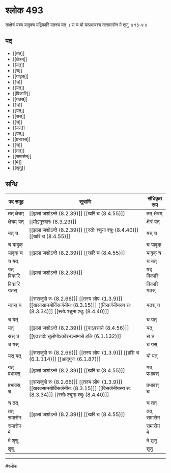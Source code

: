 # श्लोक 493

तत्क्षेत्रं यच्च यादृक्च यद्विकारि यतश्च यत् ।
स च यो यत्प्रभावश्च तत्समासेन मे श‍ृणु ॥ १३-४॥


## पद 

- [[तत्]]
- [[क्षेत्रम्]]
- [[यत्]]
- [[च]]
- [[यादृक्]]
- [[च]]
- [[यत्]]
- [[विकारि]]
- [[यतस्]]
- [[च]]
- [[यत्]]
- [[सस्]]
- [[च]]
- [[यस्]]
- [[यत्]]
- [[प्रभावस्]]
- [[च]]
- [[तत्]]
- [[समासेन]]
- [[मे]]
- [[शृणु]]

## सन्धि

| पद समूह | सूत्राणि | संधिकृत रूप |
| ----- | ----- | ----- |
| तत् क्षेत्रम् |  [[झलां जशोऽन्ते (8.2.39)]] [[खरि च (8.4.55)]] | तत् क्षेत्रम् |
| क्षेत्रम् यत् |  [[मोऽनुस्वारः (8.3.23)]] | क्षेत्रं यत् |
| यत् च |  [[झलां जशोऽन्ते (8.2.39)]] [[स्तोः श्चुना श्चुः (8.4.40)]] [[खरि च (8.4.55)]] | यच् च |
| च यादृक् |  | च यादृक् |
| यादृक् च |  [[झलां जशोऽन्ते (8.2.39)]] [[खरि च (8.4.55)]] | यादृक् च |
| च यत् |  | च यत् |
| यत् विकारि |  [[झलां जशोऽन्ते (8.2.39)]] | यद् विकारि |
| विकारि यतस् |  | विकारि यतस् |
| यतस् च |  [[ससजुषो रुः (8.2.66)]] [[तस्य लोपः (1.3.9)]] [[खरवसानयोर्विसर्जनीयः (8.3.15)]] [[विसर्जनीयस्य सः (8.3.34)]] [[स्तोः श्चुना श्चुः (8.4.40)]] | यतश् च |
| च यत् |  | च यत् |
| यत् |  [[झलां जशोऽन्ते (8.2.39)]] [[वाऽवसाने (8.4.56)]] | यत् |
| सस् च |  [[एतत्तदोः सुलोपोऽकोरनञ्समासे हलि (6.1.132)]] | स च |
| च यस् |  | च यस् |
| यस् यत् |  [[ससजुषो रुः (8.2.66)]] [[तस्य लोपः (1.3.9)]] [[हशि च (6.1.114)]] [[आद्गुणः (6.1.87)]] | यो यत् |
| यत् प्रभावस् |  [[झलां जशोऽन्ते (8.2.39)]] [[खरि च (8.4.55)]] | यत् प्रभावस् |
| प्रभावस् च |  [[ससजुषो रुः (8.2.66)]] [[तस्य लोपः (1.3.9)]] [[खरवसानयोर्विसर्जनीयः (8.3.15)]] [[विसर्जनीयस्य सः (8.3.34)]] [[स्तोः श्चुना श्चुः (8.4.40)]] | प्रभावश् च |
| च तत् |  | च तत् |
| तत् समासेन |  [[झलां जशोऽन्ते (8.2.39)]] [[खरि च (8.4.55)]] | तत् समासेन |
| समासेन मे |  | समासेन मे |
| मे शृणु |  | मे शृणु |
| शृणु |  | शृणु |


---

#श्लोक